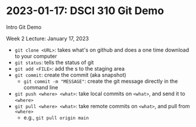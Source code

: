 # 2023-01-17: DSCI 310 Git Demo
Intro Git Demo

Week 2 Lecture: January 17, 2023

- `git clone <URL>`: takes what's on github and does a one time download to your computer
- `git status`: tells the status of git
- `git add <FILE>`: add the <FILE>s to the staging area
- `git commit`: create the commit (aka snapshot)
    - `git commit -m "MESSAGE"`: create the git message directly in the command line
- `git push <where> <what>`: take local commits on `<what>`, and send it to `<where>`
- `git pull <where> <what>`: take remote commits on `<what>`, and pull from `<where>`
    - e.g., `git pull origin main`